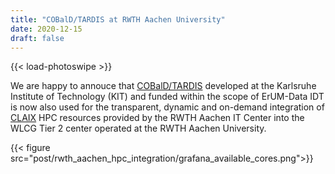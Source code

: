 ```yaml
---
title: "COBalD/TARDIS at RWTH Aachen University"
date: 2020-12-15
draft: false
---
```


{{< load-photoswipe >}}

We are happy to annouce that [COBalD/TARDIS](https://matterminers.github.io/) 
developed at the Karlsruhe Institute of Technology (KIT) and funded within the 
scope of ErUM-Data IDT is now also used for the transparent, dynamic and 
on-demand integration of [CLAIX](https://www.itc.rwth-aachen.de/cms/IT-Center/Forschung-Projekte/High-Performance-Computing/~eucm/Infrastruktur/?lidx=1) 
HPC resources provided by the RWTH Aachen IT Center into the WLCG Tier 2 center
operated at the RWTH Aachen University.

{{< figure src="post/rwth_aachen_hpc_integration/grafana_available_cores.png">}}
